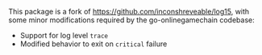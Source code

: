 This package is a fork of https://github.com/inconshreveable/log15, with some
minor modifications required by the go-onlinegamechain codebase:

 * Support for log level `trace`
 * Modified behavior to exit on `critical` failure
